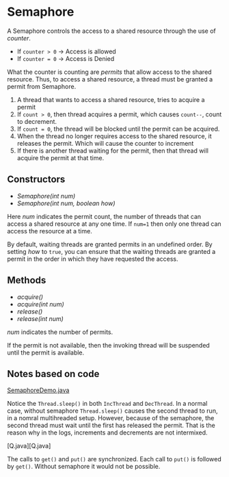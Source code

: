 # Semaphore

A Semaphore controls the access to a shared resource through the use of *counter*. 

- If `counter > 0` -> Access is allowed
- If `counter = 0` -> Access is Denied

What the counter is counting are *permits* that allow access to the shared resource. Thus, to access a shared resource, a thread must be granted a permit from Semaphore.

1. A thread that wants to access a shared resource, tries to acquire a permit
2. If `count > 0`, then thread acquires a permit, which causes `count--`, count to decrement. 
3. If `count = 0`, the thread will be blocked until the permit can be acquired. 
4. When the thread no longer requires access to the shared resource, it releases the permit. Which will cause the counter to increment
5. If there is another thread waiting for the permit, then that thread will acquire the permit at that time. 

## Constructors

- *Semaphore(int num)*
- *Semaphore(int num, boolean how)*

Here *num* indicates the permit count, the number of threads that can access a shared resource at any one time. If `num=1` then only one thread can access the resource at a time. 

By default, waiting threads are granted permits in an undefined order. By setting *how* to `true`, you can ensure that the waiting threads are granted a permit in the order in which they have requested the access. 

## Methods

- *acquire()*
- *acquire(int num)*
- *release()*
- *release(int num)*

*num* indicates the number of permits.

If the permit is not available, then the invoking thread will be suspended until the permit is available. 

## Notes based on code
[SemaphoreDemo.java](SemaphoreDemo.java)

Notice the `Thread.sleep()` in both `IncThread` and `DecThread`. In a normal case, without semaphore `Thread.sleep()` causes the second thread to run, in a nomral multihreaded setup. However, because of the semaphore, the second thread must wait until the first has released the permit. That is the reason why in the logs, increments and decrements are not intermixed.

[Q.java][Q.java]

The calls to `get()` and `put()` are synchronized. Each call to `put()` is followed by `get()`. Without semaphore it would not be possible. 
